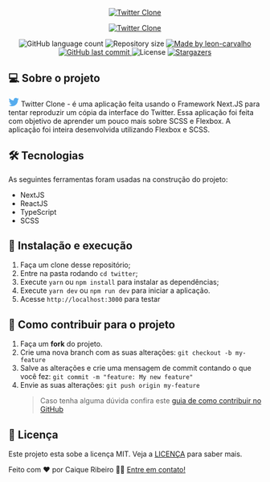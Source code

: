 <p align="center">
  <a href="https://twitter-uranus.now.sh/" target="_blank">
    <img alt="Twitter Clone" src="https://media.giphy.com/media/yzjdfpbve5FWKU093c/giphy.gif">
  </a>
</p>

<p align="center">
  <a href="https://twitter-uranus.now.sh/" target="_blank">
    <img alt="Twitter Clone" src="https://svgshare.com/i/MKt.svg">
  </a>
</p>

<p align="center">
  <img alt="GitHub language count" src="https://img.shields.io/github/languages/count/caiquer/twitter?color=%2304D361">

  <img alt="Repository size" src="https://img.shields.io/github/repo-size/CaiqueR/twitter">

  <a href="https://www.linkedin.com/in/caiquer/">
    <img alt="Made by leon-carvalho" src="https://img.shields.io/badge/made%20by-Caique Ribeiro-%2304D361">
  </a>
	
  
  <a href="https://github.com/caiquer/caique-shoes/commits/master">
    <img alt="GitHub last commit" src="https://img.shields.io/github/last-commit/caiquer/twitter">
  </a>

  <img alt="License" src="https://img.shields.io/badge/license-MIT-brightgreen">
   <a href="https://github.com/caiquer/caique-shoes/twitter">
    <img alt="Stargazers" src="https://img.shields.io/github/stars/caiquer/twitter?style=social">
  </a>
</p>

## 💻 Sobre o projeto

<?xml version="1.0" encoding="UTF-8"?>
<svg width="21px" height="18px" viewBox="0 0 21 18" version="1.1" xmlns="http://www.w3.org/2000/svg" xmlns:xlink="http://www.w3.org/1999/xlink">
    <!-- Generator: Sketch 50.2 (55047) - http://www.bohemiancoding.com/sketch -->
    <title>Logo Twitter</title>
    <desc>Created with Sketch.</desc>
    <defs></defs>
    <g id="Page-1" stroke="none" stroke-width="1" fill="none" fill-rule="evenodd">
        <g id="TWITTER-PROFILE-2018" transform="translate(-695.000000, -14.000000)" fill="#55ACEE">
            <g id="Header">
                <path d="M695.584443,29.3194234 C695.908999,29.357737 696.23925,29.3773375 696.574086,29.3773375 C698.517721,29.3773375 700.306549,28.7140992 701.726369,27.6014535 C699.910988,27.5679477 698.37889,26.3685418 697.851007,24.7203202 C698.104261,24.7687669 698.364172,24.7947284 698.631479,24.7947284 C699.00988,24.7947284 699.376374,24.7440628 699.724524,24.6492405 C697.826599,24.2681762 696.396646,22.5914044 696.396646,20.5813492 C696.396646,20.5638937 696.396646,20.546512 696.396942,20.5292044 C696.956334,20.8399286 697.595978,21.0265407 698.27608,21.0480643 C697.162917,20.3041309 696.430448,19.0343109 696.430448,17.5950387 C696.430448,16.8347591 696.635033,16.1221126 696.992133,15.509392 C699.038283,18.0192982 702.095155,19.6709221 705.543077,19.8439247 C705.472367,19.540301 705.435607,19.2236597 705.435607,18.8985124 C705.435607,16.6074667 707.293148,14.75 709.584341,14.75 C710.777534,14.75 711.855712,15.2538451 712.612516,16.0601305 C713.557484,15.8740362 714.445352,15.5287706 715.246904,15.0534018 C714.937141,16.0221128 714.279376,16.835129 713.422795,17.3485895 C714.261995,17.2482938 715.061549,17.0252913 715.805557,16.6953363 C715.249345,17.5272873 714.545944,18.2579811 713.735442,18.8428912 C713.743431,19.0207755 713.747425,19.1996952 713.747425,19.3795765 C713.747425,24.8617401 709.574652,31.1832511 701.943898,31.1832511 C699.601077,31.1832511 697.420386,30.4964921 695.584443,29.3194234 Z" id="Logo-Twitter"></path>
            </g>
        </g>
    </g>
</svg> Twitter Clone - é uma aplicação feita usando o Framework Next.JS para tentar reproduzir um cópia da interface do Twitter.
Essa aplicação foi feita com objetivo de aprender um pouco mais sobre SCSS e Flexbox.
A aplicação foi inteira desenvolvida utilizando Flexbox e SCSS.

## 🛠 Tecnologias

As seguintes ferramentas foram usadas na construção do projeto:

- NextJS
- ReactJS
- TypeScript
- SCSS

## 🚀 Instalação e execução

1. Faça um clone desse repositório;
2. Entre na pasta rodando `cd twitter`;
3. Execute `yarn` ou `npm install` para instalar as dependências;
4. Execute `yarn dev` ou `npm run dev` para iniciar a aplicação.
5. Acesse `http://localhost:3000` para testar

## 🤔 Como contribuir para o projeto

1. Faça um **fork** do projeto.
2. Crie uma nova branch com as suas alterações: `git checkout -b my-feature`
3. Salve as alterações e crie uma mensagem de commit contando o que você fez: `git commit -m "feature: My new feature"`
4. Envie as suas alterações: `git push origin my-feature`
   > Caso tenha alguma dúvida confira este [guia de como contribuir no GitHub](https://github.com/firstcontributions/first-contributions)

## 📝 Licença

Este projeto esta sobe a licença MIT. Veja a [LICENÇA](https://github.com/CaiqueR/caique-shoes/blob/master/LICENSE.md) para saber mais.

Feito com ❤️ por Caique Ribeiro 👋🏽 [Entre em contato!](https://www.linkedin.com/in/caiquer/)
